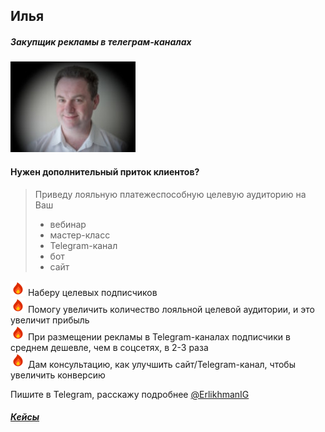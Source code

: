 ## Илья
##### Закупщик рекламы в телеграм-каналах
![Alt Text](./photo1.jpg "Илья")

#### Нужен дополнительный приток клиентов?

>Приведу лояльную платежеспособную целевую аудиторию 
>на Ваш
>* вебинар
>*  мастер-класс
>* Telegram-канал
>* бот
>* сайт
>

![logo](Pictures/icons8-fire-24.png) Наберу целевых подписчиков  
![logo](Pictures/icons8-fire-24.png) Помогу увеличить количество лояльной целевой аудитории, и это увеличит прибыль  
![logo](Pictures/icons8-fire-24.png) При размещении рекламы в Telegram-каналах подписчики в среднем дешевле, чем в соцсетях, в 2-3 раза  
![logo](Pictures/icons8-fire-24.png) Дам консультацию, как улучшить сайт/Telegram-канал, чтобы увеличить конверсию  

Пишите в Telegram, расскажу подробнее [@ErlikhmanIG](https://t.me/ErlikhmanIG)

##### [Кейсы](./Cases.md) 

